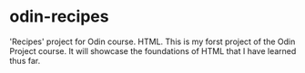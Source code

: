 # odin-recipes
'Recipes' project for Odin course. HTML. 
This is my forst project of the Odin Project course. It will showcase the foundations of HTML that I have learned thus far.
